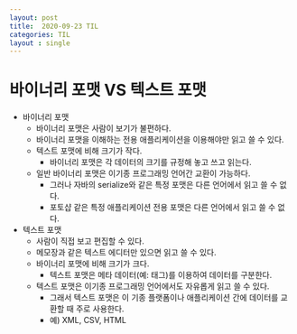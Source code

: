 ```yaml
---
layout: post
title:  2020-09-23 TIL
categories: TIL
layout : single
---
```


# 바이너리 포맷 VS 텍스트 포맷
- 바이너리 포맷
    - 바이너리 포맷은 사람이 보기가 불편하다.
    - 바이너리 포맷을 이해하는 전용 애플리케이션을 이용해야만 읽고 쓸 수 있다.
    - 텍스트 포맷에 비해 크기가 작다.
        - 바이너리 포맷은 각 데이터의 크기를 규정해 놓고 쓰고 읽는다.
    - 일반 바이너리 포맷은 이기종 프로그래밍 언어간 교환이 가능하다. 
        - 그러나 자바의 serialize와 같은 특정 포맷은 다른 언어에서 읽고 쓸 수 없다.
        - 포토샵 같은 특정 애플리케이션 전용 포맷은 다른 언어에서 읽고 쓸 수 없다. 
- 텍스트 포맷
    - 사람이 직접 보고 편집할 수 있다.
    - 메모장과 같은 텍스트 에디터만 있으면 읽고 쓸 수 있다.
    - 바이너리 포맷에 비해 크기가 크다.
        - 텍스트 포맷은 메타 데이터(예: 태그)를 이용하여 데이터를 구분한다.
    - 텍스트 포맷은 이기종 프로그래밍 언어에서도 자유롭게 읽고 쓸 수 있다.
        - 그래서 텍스트 포맷은 이 기종 플랫폼이나 애플리케이션 간에 데이터를 교환할 때 주로 사용한다.
        - 예) XML, CSV, HTML


